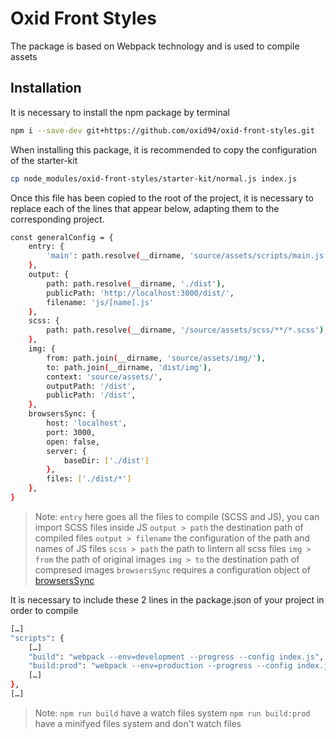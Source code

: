 # Oxid Front Styles

The package is based on Webpack technology and is used to compile assets

## Installation

It is necessary to install the npm package by terminal
```sh
npm i --save-dev git+https://github.com/oxid94/oxid-front-styles.git
```

When installing this package, it is recommended to copy the configuration of the starter-kit
```sh
cp node_modules/oxid-front-styles/starter-kit/normal.js index.js
```

Once this file has been copied to the root of the project, it is necessary to replace each of the lines that appear below, adapting them to the corresponding project.

```sh
const generalConfig = {
    entry: {
        'main': path.resolve(__dirname, 'source/assets/scripts/main.js'),
    },
    output: {
        path: path.resolve(__dirname, './dist'),
        publicPath: 'http://localhost:3000/dist/',
        filename: 'js/[name].js'
    },
    scss: {
        path: path.resolve(__dirname, '/source/assets/scss/**/*.scss'),
    },
    img: {
        from: path.join(__dirname, 'source/assets/img/'),
        to: path.join(__dirname, 'dist/img'),
        context: 'source/assets/',
        outputPath: '/dist',
        publicPath: '/dist',
    },
    browsersSync: {
        host: 'localhost',
        port: 3000,
        open: false,
        server: {
            baseDir: ['./dist']
        },
        files: ['./dist/*']
    },
}
```
> Note: 
> `entry` here goes all the files to compile (SCSS and JS), you can import SCSS files inside JS
> `output > path` the destination path of compiled files
> `output > filename` the configuration of the path and names of JS files
> `scss > path` the path to lintern all scss files
> `img > from` the path of original images
> `img > to` the destination path of compresed images
> `browsersSync` requires a configuration object of [browsersSync]





It is necessary to include these 2 lines in the package.json of your project in order to compile
```sh
[…]
"scripts": {
    […]
    "build": "webpack --env=development --progress --config index.js",
    "build:prod": "webpack --env=production --progress --config index.js",
    […]
},
[…]
```
> Note: 
> `npm run build` have a watch files system
> `npm run build:prod` have a minifyed files system and don't watch files


[browsersSync]: https://browsersync.io/
